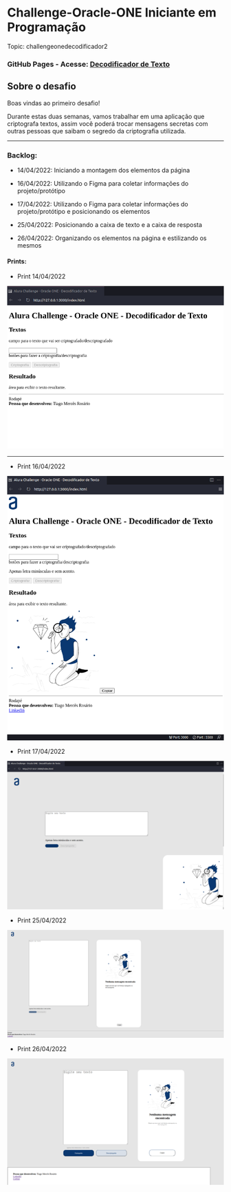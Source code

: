 # Challenge-Oracle-ONE Iniciante em Programação

Topic: challengeonedecodificador2


### GitHub Pages - Acesse: [Decodificador de Texto](https://tiagomerc.github.io/Challenge-Oracle-ONE-Iniciante-em-Programa-o/)

## Sobre o desafio

Boas vindas ao primeiro desafio!

Durante estas duas semanas, vamos trabalhar em uma aplicação que criptografa textos, assim você poderá trocar mensagens secretas com outras pessoas que saibam o segredo da criptografia utilizada.

---

### Backlog:

- 14/04/2022: Iniciando a montagem dos elementos da página

- 16/04/2022: Utilizando o Figma para coletar informações do projeto/protótipo

- 17/04/2022: Utilizando o Figma para coletar informações do projeto/protótipo e posicionando os elementos

- 25/04/2022: Posicionando a caixa de texto e a caixa de resposta 

- 26/04/2022: Organizando os elementos na página e estilizando os mesmos 



#### Prints:

- Print 14/04/2022

![Print 14/04/2022](/imgs/prints/print.png)
____
- Print 16/04/2022

![Print 16/04/2022](/imgs/prints/print1.png)

- Print 17/04/2022

![Print 17/04/2022](/imgs/prints/print2.png)

- Print 25/04/2022

![Print 25/04/2022](/imgs/prints/print3.png)


- Print 26/04/2022

![Print 25/04/2022](/imgs/prints/print4.png)
